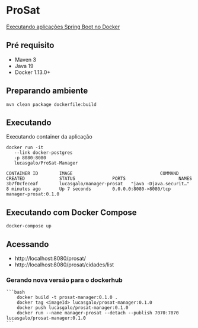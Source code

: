 # ProSat

[Executando aplicações Spring Boot no Docker](https://wp.me/p5RSbg-fO)

## Pré requisito
- Maven 3
- Java 19
- Docker 1.13.0+

## Preparando ambiente

```
mvn clean package dockerfile:build 
```

## Executando

Executando container da aplicação
```
docker run -it     
   --link docker-postgres     
   -p 8080:8080    
   lucasgalo/ProSat-Manager
```

```
CONTAINER ID        IMAGE                                 COMMAND                  CREATED             STATUS              PORTS                    NAMES
3b7f0cfeceaf        lucasgalo/manager-prosat   "java -Djava.securit…"   8 minutes ago       Up 7 seconds        0.0.0.0:8080->8080/tcp   manager-prosat:0.1.0
```

## Executando com Docker Compose

```
docker-compose up
```

## Acessando 

- http://localhost:8080/prosat/
- http://localhost:8080/prosat/cidades/list


### Gerando nova versão para o dockerhub

    ```bash
        docker build -t prosat-manager:0.1.0 . 
        docker tag <imageId> lucasgalo/prosat-manager:0.1.0
        docker push lucasgalo/prosat-manager:0.1.0
        docker run --name manager-prosat --detach --publish 7070:7070 lucasgalo/prosat-manager:0.1.0
    ```
